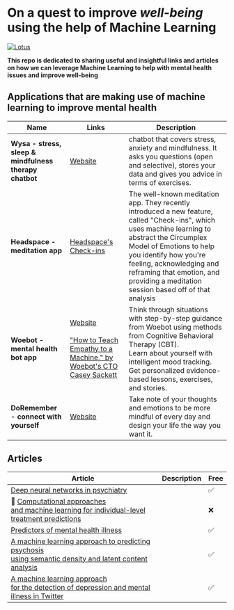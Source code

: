 # On a quest to improve _well-being_ using the help of Machine Learning

[![Lotus](https://live.staticflickr.com/4142/4737129881_a476ee58d3_n.jpg)]()

**This repo is dedicated to sharing useful and insightful links and articles on how we can leverage Machine Learning to help with mental health issues and improve well-being**

## Applications that are making use of machine learning to improve mental health

| Name                                                   | Links                                                                                                                                               | Description                                                                                                                                                                                                                                                                                                                                       |
| ------------------------------------------------------ | --------------------------------------------------------------------------------------------------------------------------------------------------- | ------------------------------------------------------------------------------------------------------------------------------------------------------------------------------------------------------------------------------------------------------------------------------------------------------------------------------------------------- |
| **Wysa - stress, sleep & mindfulness therapy chatbot** | [Website](https://www.wysa.io/)                                                                                                                     | chatbot that covers stress, anxiety and mindfulness. It asks you questions (open and selective), stores your data and gives you advice in terms of exercises.                                                                                                                                                                                     |
| **Headspace - meditation app**                         | [Headspace's Check-ins](https://dribbble.com/shots/6678843-Headspace-Check-in-s)                                                                    | The well-known meditation app. They recently introduced a new feature, called "Check-ins", which uses machine learning to abstract the Circumplex Model of Emotions to help you identify how you're feeling, acknowledging and reframing that emotion, and providing a meditation session based off of that analysis |
| **Woebot - mental health bot app**                     | [Website](https://woebot.io/)<br/><br/>["How to Teach Empathy to a Machine," by Woebot's CTO Casey Sackett](https://www.youtube.com/watch?v=WNN2ymvbRFM) | Think through situations with step-by-step guidance from Woebot using methods from Cognitive Behavioral Therapy (CBT).<br />Learn about yourself with intelligent mood tracking.<br />Get personalized evidence-based lessons, exercises, and stories.                                                                                            |
| **DoRemember - connect with yourself**                 | [Website](https://doremember.xyz/)                                                                                                                  | Take note of your thoughts and emotions to be more mindful of every day and design your life the way you want it.                                                                                                                                                                                                                                 |

## Articles
| Article | Description | Free |
| ------- | ----------- | ---- |
| [Deep neural networks in psychiatry](https://www.nature.com/articles/s41380-019-0365-9) |  | ✅ |
| 💸 [Computational approaches<br/>and machine learning for individual-level treatment predictions](https://link.springer.com/article/10.1007%2Fs00213-019-05282-4) | | ❌ |
| [Predictors of mental health illness](https://www.kaggle.com/kairosart/machine-learning-for-mental-health-1) | | ✅ |
| [A machine learning approach to predicting psychosis<br/>using semantic density and latent content analysis](https://www.nature.com/articles/s41537-019-0077-9) | | ✅ |
| [A machine learning approach<br/>for the detection of depression and mental illness in Twitter](https://medium.com/datadriveninvestor/a-machine-learning-approach-for-detection-of-depression-and-mental-illness-in-twitter-3f3a32a4df60) | | ✅ |